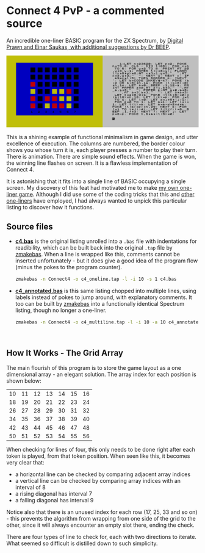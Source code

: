 # Connect 4 PvP - a commented source

An incredible one-liner BASIC program for the ZX Spectrum, by [Digital Prawn and Einar Saukas, with additional suggestions by Dr BEEP](http://reptonix.awardspace.co.uk/sinclair/oneliners/connect4-pvp.htm).

[![Connect 4 PvP Screenshots](images/c4screens.png "Connect 4 PvP Screenshots")](http://reptonix.awardspace.co.uk/sinclair/oneliners/connect4-pvp.htm)

This is a shining example of functional minimalism in game design, and utter excellence of execution.
The columns are numbered, the border colour shows you whose turn it is, each player presses a number to play their turn.
There is animation. There are simple sound effects. When the game is won, the winning line flashes on screen.
It is a flawless implementation of Connect 4.

It is astonishing that it fits into a single line of BASIC occupying a single screen. My discovery of this feat had motivated me to make [my own one-liner game](https://github.com/patters-syno/line). Although I did use some of the coding tricks that this and [other one-liners](http://reptonix.awardspace.co.uk/sinclair/oneliners/) have employed, I had always wanted to unpick this particular listing to discover how it functions.

## Source files

- **[c4.bas](https://github.com/patters-syno/connect4/blob/main/c4.bas)** is the original listing unrolled into a ```.bas``` file with indentations for readibility, which can be built back into the original ```.tap``` file by [zmakebas](https://github.com/ohnosec/zmakebas).
When a line is wrapped like this, comments cannot be inserted unfortunately - but it does give a good idea of the program flow (minus the pokes to the program counter).

  ```bash
  zmakebas -n Connect4 -o c4_oneline.tap -l -i 10 -s 1 c4.bas
  ```

- **[c4_annotated.bas](https://github.com/patters-syno/connect4/blob/main/c4_annotated.bas)** is this same listing chopped into multiple lines, using labels instead of pokes to jump around, with explanatory comments.
It too can be built by [zmakebas](https://github.com/ohnosec/zmakebas) into a functionally identical Spectrum listing, though no longer a one-liner.

  ```bash
  zmakebas -n Connect4 -o c4_multiline.tap -l -i 10 -a 10 c4_annotated.bas
  ```

<br>

## How It Works - The Grid Array

The main flourish of this program is to store the game layout as a one dimensional array - an elegant solution. The array index for each position is shown below:

|    |    |    |    |    |    |    |
|----|----|----|----|----|----|----|
| 10 | 11 | 12 | 13 | 14 | 15 | 16 |
| 18 | 19 | 20 | 21 | 22 | 23 | 24 |
| 26 | 27 | 28 | 29 | 30 | 31 | 32 |
| 34 | 35 | 36 | 37 | 38 | 39 | 40 |
| 42 | 43 | 44 | 45 | 46 | 47 | 48 |
| 50 | 51 | 52 | 53 | 54 | 55 | 56 |

When checking for lines of four, this only needs to be done right after each token is played, from that token position.
When seen like this, it becomes very clear that:

- a horizontal line can be checked by comparing adjacent array indices
- a vertical line can be checked by comparing array indices with an interval of 8
- a rising diagonal has interval 7
- a falling diagonal has interval 9

Notice also that there is an unused index for each row (17, 25, 33 and so on) - this prevents the algorithm from wrapping from one side of the grid to the other, since it will always encounter an empty slot there, ending the check.

There are four types of line to check for, each with two directions to iterate. What seemed so difficult is distilled down to such simplicity.
